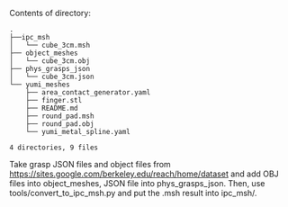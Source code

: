Contents of directory:

```
.
├──ipc_msh
│   └── cube_3cm.msh
├── object_meshes
│   └── cube_3cm.obj
├── phys_grasps_json
│   └── cube_3cm.json
└── yumi_meshes
    ├── area_contact_generator.yaml
    ├── finger.stl
    ├── README.md
    ├── round_pad.msh
    ├── round_pad.obj
    └── yumi_metal_spline.yaml

4 directories, 9 files
```

Take grasp JSON files and object files from https://sites.google.com/berkeley.edu/reach/home/dataset
and add OBJ files into object_meshes, JSON file into phys_grasps_json. 
Then, use tools/convert_to_ipc_msh.py and put the .msh result into ipc_msh/.
